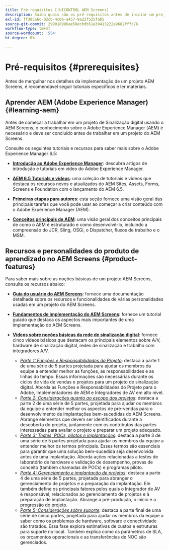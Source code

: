 ```yaml
---
title: Pré-requisitos [!UICONTROL AEM Screens]
description: Saiba quais são os pré-requisitos antes de iniciar um projeto do AEM Screens.
exl-id: ff305a6c-02cb-4c06-a457-9a22f525fab5
source-git-commit: 299018986ae58ecbdb51a30413222a9682fffc76
workflow-type: tm+mt
source-wordcount: '554'
ht-degree: 0%

---
```


# Pré-requisitos {#prerequisites}

Antes de mergulhar nos detalhes da implementação de um projeto AEM Screens, é recomendável seguir tutoriais específicos e ler materiais.

## Aprender AEM (Adobe Experience Manager) {#learning-aem}

Antes de começar a trabalhar em um projeto de Sinalização digital usando o AEM Screens, o conhecimento sobre o Adobe Experience Manager (AEM) é necessário e deve ser concluído antes de trabalhar em um projeto do AEM Screens.

Consulte os seguintes tutoriais e recursos para saber mais sobre o Adobe Experience Manager 6.5:

* **[Introdução ao Adobe Experience Manager](https://experienceleague.adobe.com/en/docs/experience-manager-cloud-service/content/overview/introduction)**: descubra artigos de introdução e tutoriais em vídeo do Adobe Experience Manager.

* **[AEM 6.5 Tutorials e vídeos](https://experienceleague.adobe.com/en/docs/experience-manager-tutorials)**: uma coleção de tutoriais e vídeos que destaca os recursos novos e atualizados do AEM Sites, Assets, Forms, Screens e Foundation com o lançamento do AEM 6.5.

* **[Primeiras etapas para autores](https://experienceleague.adobe.com/en/docs/experience-manager-65/content/sites/authoring/essentials/first-steps)**: esta seção fornece uma visão geral das principais tarefas que você pode usar ao começar a criar conteúdo com o Adobe Experience Manager (AEM).

* **[Conceitos principais de AEM](https://experienceleague.adobe.com/en/docs/experience-manager-65/content/implementing/developing/introduction/the-basics)**: uma visão geral dos conceitos principais de como o AEM é estruturado e como desenvolvê-lo, incluindo a compreensão do JCR, Sling, OSGi, o Dispatcher, fluxos de trabalho e o MSM.

## Recursos e personalidades do produto de aprendizado no AEM Screens {#product-features}

Para saber mais sobre as noções básicas de um projeto AEM Screens, consulte os recursos abaixo:

* **[Guia do usuário do AEM Screens](https://experienceleague.adobe.com/en/docs/experience-manager-screens/user-guide/aem-screens-introduction)**: fornece uma documentação detalhada sobre os recursos e funcionalidades de várias personalidades usadas em um projeto do AEM Screens.

* **[Fundamentos de implementação do AEM Screens](https://experienceleague.adobe.com/?launch=AEM-7a#recommended/solutions/experience-manager)**: fornece um tutorial guiado que destaca os aspectos mais importantes de uma implementação do AEM Screens.

* **[Vídeos sobre noções básicas da rede de sinalização digital](https://experienceleague.adobe.com/en/docs/experience-manager-screens/user-guide/aem-screens-introduction)**: fornece cinco vídeos básicos que destacam os principais elementos sobre A/V, hardware de sinalização digital, redes de sinalização e trabalho com integradores A/V.
   * *[Parte 1: Funções e Responsabilidades do Projeto](https://experienceleague.adobe.com/en/docs/experience-manager-screens/user-guide/digital-signage-network/project-roles-responsibilities)*: destaca a parte 1 de uma série de 5 partes projetada para ajudar os membros da equipe a entender melhor as funções, as responsabilidades e as linhas do tempo. Essas informações são necessárias durante os ciclos de vida de vendas e projetos para um projeto de sinalização digital. Aborda as Funções e Responsabilidades do Projeto para o Adobe, Implementadores de AEM e Integradores de AV em alto nível.
   * *[Parte 2: Considerações quanto ao escopo dos projetos](https://experienceleague.adobe.com/en/docs/experience-manager-screens/user-guide/digital-signage-network/project-considerations)*: destaca a parte 2 de uma série de 5 partes, projetada para ajudar os membros da equipe a entender melhor os aspectos de pré-vendas para o desenvolvimento de implantações bem-sucedidas do AEM Screens. Abrange elementos que devem ser identificados durante a descoberta do projeto, juntamente com os contributos das partes interessadas para avaliar o projeto e preparar um projeto adequado.
   * *[Parte 3: Testes, POCs, pilotos e implantações](https://experienceleague.adobe.com/en/docs/experience-manager-screens/user-guide/digital-signage-network/testing-pocs-pilots-rollouts)*: destaca a parte 3 de uma série de 5 partes projetada para ajudar os membros da equipe a entender melhor os termos principais. Esses termos são essenciais para garantir que uma solução bem-sucedida seja desenvolvida antes de uma implantação. Aborda ações relacionadas a testes de laboratório de hardware e validação de desempenho, provas de conceito (também chamadas de POCs) e programas piloto.
   * *[Parte 4: Gerenciamento e implantação de projetos](https://experienceleague.adobe.com/en/docs/experience-manager-screens/user-guide/digital-signage-network/project-management-and-deployment)*: destaca a parte 4 de uma série de 5 partes, projetada para abranger o gerenciamento de projetos e a preparação da implantação. Ele também define os principais fatores pelos quais o Integrador de AV é responsável, relacionados ao gerenciamento de projetos e à preparação de implantação. Abrange a pré-produção, o início e a progressão do projeto.
   * *[Parte 5: Considerações sobre suporte](https://experienceleague.adobe.com/en/docs/experience-manager-screens/user-guide/digital-signage-network/support-considerations)*: destaca a parte final de uma série de cinco partes, projetada para ajudar os membros da equipe a saber como os problemas de hardware, software e conectividade são tratados. Essa fase explora estimativas de custos e estruturas para suporte no local. Também explica como os parâmetros de SLA, os orçamentos operacionais e as transferências de NOC são gerenciados.
